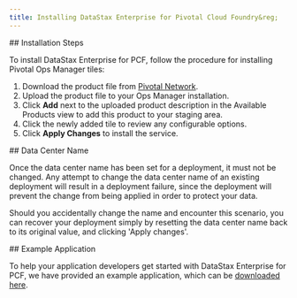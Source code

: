```yaml
---
title: Installing DataStax Enterprise for Pivotal Cloud Foundry&reg;
---
```


<div id="steps"></div>
## Installation Steps

To install DataStax Enterprise for PCF, follow the procedure for installing Pivotal Ops Manager tiles:

1. Download the product file from [Pivotal Network](https://network.pivotal.io/).
1. Upload the product file to your Ops Manager installation.
1. Click **Add** next to the uploaded product description in the Available Products view to add this product to your staging area.
1. Click the newly added tile to review any configurable options.
1. Click **Apply Changes** to install the service.

<div id="data_center_name"></div>
## Data Center Name

Once the data center name has been set for a deployment, it must not be changed. Any attempt to change the data center name of
an existing deployment will result in a deployment failure, since the deployment will prevent the change from being applied in
order to protect your data. 

Should you accidentally change the name and encounter this scenario, you can recover your deployment simply by resetting the
data center name back to its original value, and clicking 'Apply changes'.

<div id="example"></div>
## Example Application

To help your application developers get started with DataStax Enterprise for PCF, we have provided an example application, which can be [downloaded here](https://github.com/pivotal-cf/cf-cassandra-example-app/archive/master.zip).
